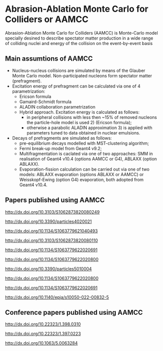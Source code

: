 # Abrasion-Ablation Monte Carlo for Colliders or AAMCC

Abrasion-Ablation Monte Carlo for Colliders (AAMCC) is Monte-Carlo model specially desined to describe spectator matter production in a wide range 
of colliding nuclei and energy of the collision on the event-by-event basis

## Main assumtions of AAMCC
 
 - Nucleus-nucleus collisions are simulated by means of the Glauber Monte Carlo model. Non-participated nucleons form spectator matter (prefragment).
 - Excitation energy of prefragment can be calculated via one of 4 parametrization: 
   - Ericson formula
   - Gamaird-Schmidt formula
   - ALADIN collaboration parametrization
   - Hybrid approach. Excitation energy is calculated as follows:
     - in peripheral collisions with less then ~15% of removed nucleons the particle-hole model is used 2) (Ericson formula);
     - otherwise a parabolic ALADIN approximation 3) is applied with parameters tuned to data obtained in nuclear emulsions.
 - Decays of prefragments are simulated as follows:
   - pre-equilibrium decays modelled with MST-clustering algorithm;
   - Fermi break-up model from Geant4 v9.2;
   - Multifragmentation is caclated via one of two approaches: SMM in realisation of Geant4 v10.4 (options AAMCC or G4), ABLAXX (option ABLAXX).
   - Evaporation-fission calculation can be carried out via one of two models: ABLAXX evaporation (options ABLAXX or AAMCC) or Weisskopf-Ewing (option G4) evaporation, both adopted from Geant4 v10.4.

## Papers published using AAMCC

http://dx.doi.org/10.3103/S1062873820080249

http://dx.doi.org/10.3390/particles4020021

http://dx.doi.org/10.1134/S1063779621040493

http://dx.doi.org/10.3103/S1062873820080110

http://dx.doi.org/10.1134/S1063779622020691

http://dx.doi.org/10.1134/S1063779622020800

http://dx.doi.org/10.3390/particles5010004

http://dx.doi.org/10.1134/S1063779622020800

http://dx.doi.org/10.1134/S1063779622020691

http://dx.doi.org/10.1140/epja/s10050-022-00832-5

## Conference papers published using AAMCC

http://dx.doi.org/10.22323/1.398.0310

http://dx.doi.org/10.22323/1.397.0223

http://dx.doi.org/10.1063/5.0063284
